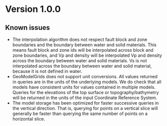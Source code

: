 # Version 1.0.0

## Known issues

* The interpolation algorithm does not respect fault block and zone boundaries and the boundary between water and solid materials. This means fault block and zone ids will be interpolated across block and zone boundaries, and Vp and density will be interpolated Vp and density across the boundary between water and solid materials. Vs is not interpolated across the boundary between water and solid material, because it is not defined in water.
* GeoModelGrids does not support unit conversions. All values returned in queries are in the units of the underlying models. We do check that all models have consistent units for values contained in multiple models. Queries for the elevations of the top surface or topography/bathymetry will be returned in the units of the input Coordinate Reference System.
* The model storage has been optimized for faster successive queries in the vertical direction. That is, querying for points on a vertical slice will generally be faster than querying the same number of points on a horizontal slice.
